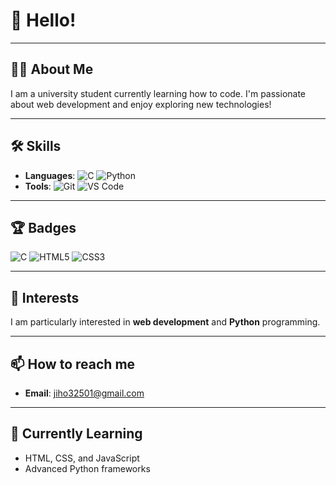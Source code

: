 # 👋 Hello!
---

## 👨‍💻 About Me

I am a university student currently learning how to code. I'm passionate about web development and enjoy exploring new technologies!

---

## 🛠️ Skills

- **Languages**: ![C](https://img.shields.io/badge/-C-A8B9CC?style=flat-square&logo=c&logoColor=ffffff) ![Python](https://img.shields.io/badge/-Python-3776AB?style=flat-square&logo=python&logoColor=ffffff)
- **Tools**: ![Git](https://img.shields.io/badge/-Git-F05032?style=flat-square&logo=git&logoColor=ffffff) ![VS Code](https://img.shields.io/badge/-VS%20Code-007ACC?style=flat-square&logo=visual-studio-code&logoColor=ffffff)


---
## 🏆 Badges
![C](https://img.shields.io/badge/C-A8B9CC?style=flat-square&logo=c&logoColor=ffffff)
![HTML5](https://img.shields.io/badge/HTML5-E34F26?style=flat-square&logo=html5&logoColor=ffffff)
![CSS3](https://img.shields.io/badge/CSS3-1572B6?style=flat-square&logo=css3&logoColor=ffffff)

---
## 🎯 Interests

I am particularly interested in **web development** and **Python** programming.

---

## 📫 How to reach me

- **Email**: jiho32501@gmail.com

---

## 🌱 Currently Learning

- HTML, CSS, and JavaScript
- Advanced Python frameworks

